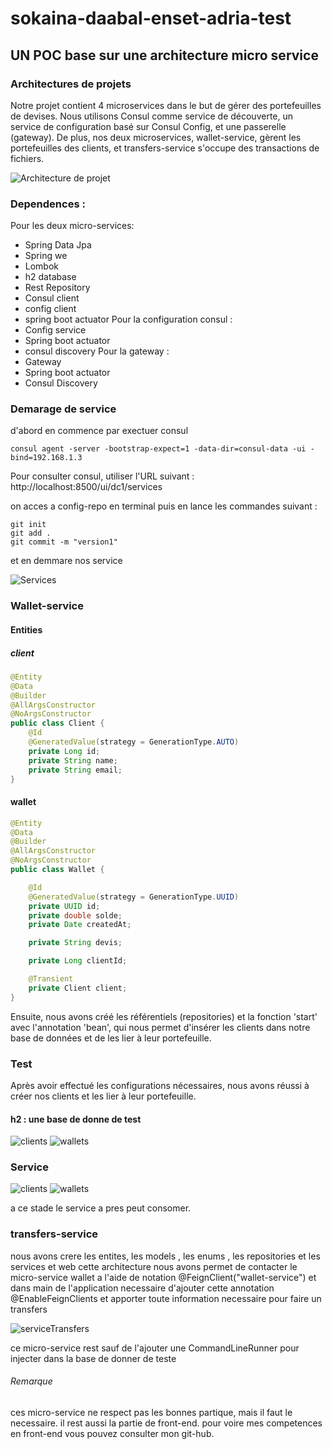 # sokaina-daabal-enset-adria-test
## UN POC base sur une architecture micro service 
### Architectures de projets 
Notre projet contient 4 microservices dans le but de gérer des portefeuilles de devises. Nous utilisons Consul comme service de découverte, un service de configuration basé sur Consul Config, et une passerelle (gateway). De plus, nos deux microservices, wallet-service, gèrent les portefeuilles des clients, et transfers-service s'occupe des transactions de fichiers.

![Architecture de projet](img/img_1.PNG)


### Dependences :
Pour les deux micro-services:
  - Spring Data Jpa 
  - Spring we
  - Lombok
  - h2 database
  - Rest Repository
  - Consul client
  - config client
  - spring boot actuator
Pour la configuration consul :
  - Config service
  - Spring boot actuator
  - consul discovery
Pour la gateway :
  - Gateway
  - Spring boot actuator
  - Consul Discovery
### Demarage de service 

d'abord en commence par exectuer consul 
```shell
consul agent -server -bootstrap-expect=1 -data-dir=consul-data -ui -bind=192.168.1.3
```

Pour consulter consul, utiliser l'URL suivant : http://localhost:8500/ui/dc1/services

on acces a config-repo en terminal puis en lance les commandes suivant :

```shell
git init
git add .
git commit -m "version1"
```
et en demmare nos service 

![Services](img/img_2.PNG)

### Wallet-service
#### Entities 
##### client 
```java
@Entity
@Data
@Builder
@AllArgsConstructor
@NoArgsConstructor
public class Client {
    @Id
    @GeneratedValue(strategy = GenerationType.AUTO)
    private Long id;
    private String name;
    private String email;
}
```

#### wallet
```java
@Entity
@Data
@Builder
@AllArgsConstructor
@NoArgsConstructor
public class Wallet {

    @Id
    @GeneratedValue(strategy = GenerationType.UUID)
    private UUID id; 
    private double solde;
    private Date createdAt;

    private String devis;

    private Long clientId;

    @Transient
    private Client client;
}
```
Ensuite, nous avons créé les référentiels (repositories) et la fonction 'start' avec l'annotation 'bean', qui nous permet d'insérer les clients dans notre base de données et de les lier à leur portefeuille. 

### Test 

Après avoir effectué les configurations nécessaires, nous avons réussi à créer nos clients et les lier à leur portefeuille.

#### h2 : une base de donne de test 


![clients](img/img_3.PNG)
![wallets](img/img_4.PNG)

### Service

![clients](img/img_5.PNG)
![wallets](img/img_6.PNG)

a ce stade le service a pres peut consomer.

### transfers-service
nous avons crere les entites, les models , les enums , les repositories et les services et web cette architecture nous avons permet de contacter le micro-service wallet a l'aide de notation
@FeignClient("wallet-service") et dans main de l'application necessaire d'ajouter cette annotation @EnableFeignClients et apporter toute information necessaire pour faire un transfers 

![serviceTransfers](img/img_7.PNG)


ce micro-service rest sauf de l'ajouter une CommandLineRunner pour injecter dans la base de donner de teste
###### Remarque 
ces micro-service ne respect pas les bonnes partique, mais il faut le necessaire.
il rest aussi la partie de front-end. 
pour voire mes competences en front-end vous pouvez consulter mon git-hub.